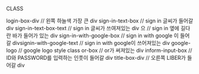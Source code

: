 CLASS

login-box-div // 왼쪽 하늘색 가장 큰 div
sign-in-text-box // sign in 글씨가 들어갈 div
sign-in-text-box-text // sign in 글씨가 쓰여져있는 div
으 // sign in 옆에 길다란 바가 들어가 있는 div
sign-in-with-google-box // sign in with google 이 들어갈 divsignin-with-google-text // sign in with google이 쓰어져있는 div
google-logo // google logo style class
or-box // or가 써져있는 div
inform-input-box // ID와 PASSWORD를 입력하는 인풋이 들어갈 div
title-box-div // 오른쪽 LIBER가 들어갈 div

